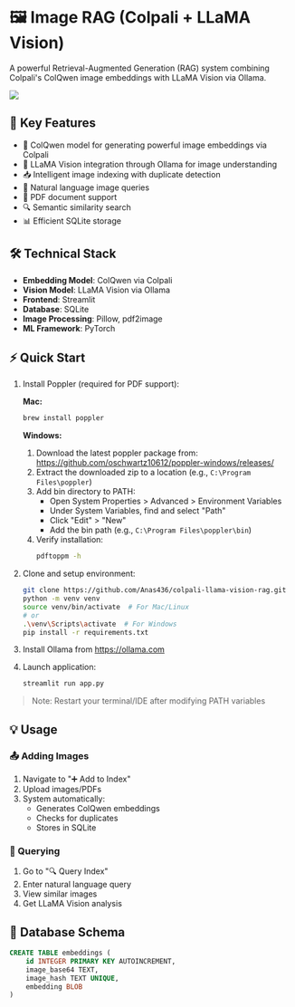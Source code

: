 # 🖼️ Image RAG (Colpali + LLaMA Vision)

A powerful Retrieval-Augmented Generation (RAG) system combining Colpali's ColQwen image embeddings with LLaMA Vision via Ollama.

![](https://github.com/Anas436/colpali-llama-vision-rag/blob/main/copali.gif)

## 🌟 Key Features

- 🧬 ColQwen model for generating powerful image embeddings via Colpali
- 🤖 LLaMA Vision integration through Ollama for image understanding
- 📥 Intelligent image indexing with duplicate detection
- 💬 Natural language image queries
- 📄 PDF document support
- 🔍 Semantic similarity search
- 📊 Efficient SQLite storage

## 🛠️ Technical Stack

- **Embedding Model**: ColQwen via Colpali
- **Vision Model**: LLaMA Vision via Ollama
- **Frontend**: Streamlit
- **Database**: SQLite
- **Image Processing**: Pillow, pdf2image
- **ML Framework**: PyTorch


## ⚡ Quick Start

1. Install Poppler (required for PDF support):

   **Mac:**
   ```bash
   brew install poppler
   ```

   **Windows:**
   1. Download the latest poppler package from: https://github.com/oschwartz10612/poppler-windows/releases/
   2. Extract the downloaded zip to a location (e.g., `C:\Program Files\poppler`)
   3. Add bin directory to PATH:
      - Open System Properties > Advanced > Environment Variables
      - Under System Variables, find and select "Path"
      - Click "Edit" > "New"
      - Add the bin path (e.g., `C:\Program Files\poppler\bin`)
   4. Verify installation:
      ```bash
      pdftoppm -h
      ```

2. Clone and setup environment:
   ```bash
   git clone https://github.com/Anas436/colpali-llama-vision-rag.git
   python -m venv venv
   source venv/bin/activate  # For Mac/Linux
   # or
   .\venv\Scripts\activate  # For Windows
   pip install -r requirements.txt
   ```

3. Install Ollama from https://ollama.com

4. Launch application:
   ```bash
   streamlit run app.py
   ```

> Note: Restart your terminal/IDE after modifying PATH variables


## 💡 Usage

### 📤 Adding Images
1. Navigate to "➕ Add to Index"
2. Upload images/PDFs
3. System automatically:
   - Generates ColQwen embeddings
   - Checks for duplicates
   - Stores in SQLite

### 🔎 Querying
1. Go to "🔍 Query Index"
2. Enter natural language query
3. View similar images
4. Get LLaMA Vision analysis


## 💾 Database Schema

```sql
CREATE TABLE embeddings (
    id INTEGER PRIMARY KEY AUTOINCREMENT,
    image_base64 TEXT,
    image_hash TEXT UNIQUE,
    embedding BLOB
)
```
